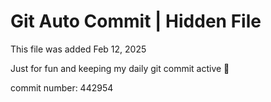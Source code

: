 # Git Auto Commit | Hidden File

This file was added Feb 12, 2025

Just for fun and keeping my daily git commit active 🤪

commit number: 442954
